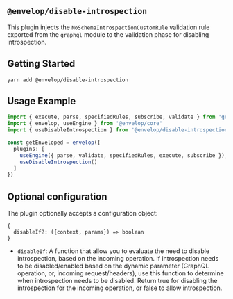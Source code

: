 ## `@envelop/disable-introspection`

This plugin injects the `NoSchemaIntrospectionCustomRule` validation rule exported from the
`graphql` module to the validation phase for disabling introspection.

## Getting Started

```
yarn add @envelop/disable-introspection
```

## Usage Example

```ts
import { execute, parse, specifiedRules, subscribe, validate } from 'graphql'
import { envelop, useEngine } from '@envelop/core'
import { useDisableIntrospection } from '@envelop/disable-introspection'

const getEnveloped = envelop({
  plugins: [
    useEngine({ parse, validate, specifiedRules, execute, subscribe }),
    useDisableIntrospection()
  ]
})
```

## Optional configuration

The plugin optionally accepts a configuration object:

```
{
  disableIf?: ({context, params}) => boolean
}
```

- `disableIf`: A function that allow you to evaluate the need to disable introspection, based on the
  incoming operation. If introspection needs to be disabled/enabled based on the dynamic parameter
  (GraphQL operation, or, incoming request/headers), use this function to determine when
  introspection needs to be disabled. Return true for disabling the introspection for the incoming
  operation, or false to allow introspection.
